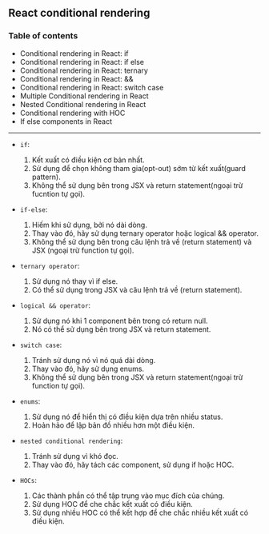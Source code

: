 ## React conditional rendering

### Table of contents
- Conditional rendering in React: if
- Conditional rendering in React: if else
- Conditional rendering in React: ternary
- Conditional rendering in React: &&
- Conditional rendering in React: switch case
- Multiple Conditional rendering in React
- Nested Conditional rendering in React
- Conditional rendering with HOC
- If else components in React

<hr />

- `if`: 
    1. Kết xuất có điều kiện cơ bản nhất.
    2. Sử dụng để chọn không tham gia(opt-out) sớm từ kết xuất(guard pattern).
    3. Không thể sử dụng bên trong JSX và return statement(ngoại trừ fucntion tự gọi).

- `if-else`:
    1. Hiếm khi sử dụng, bởi nó dài dòng.
    2. Thay vào đó, hãy sử dụng ternary operator hoặc logical && operator.
    3. Không thể sử dụng bên trong câu lệnh trả về (return statement) và JSX (ngoại trừ function tự gọi).

- `ternary operator`:
    1. Sử dụng nó thay vì if else.
    2. Có thể sử dụng trong JSX và câu lệnh trả về (return statement).

- `logical && operator`:
    1. Sử dụng nó khi 1 component bên trong có return null.
    2. Nó có thể sử dụng bên trong JSX và return statement.
  
- `switch case`:
    1. Tránh sử dụng nó vì nó quá dài dòng.
    2. Thay vào đó, hãy sử dụng enums.
    3. Không thể sử dụng bên trong JSX và return statement(ngoại trừ function tự gọi).
  
- `enums`:
    1. Sử dụng nó để hiển thị có điều kiện dựa trên nhiều status.
    2. Hoản hảo để lập bản đồ nhiều hơn một điều kiện.

- `nested conditional rendering`:
    1. Tránh sử dụng vì khó đọc.
    2. Thay vào đó, hãy tách các component, sử dụng if hoặc HOC.

- `HOCs`:
    1. Các thành phần có thể tập trung vào mục đích của chúng.
    2. Sử dụng HOC để che chắc kết xuất có điều kiện.
    3. Sử dụng nhiều HOC có thể kết hợp để che chắc nhiều kết xuất có điều kiện.